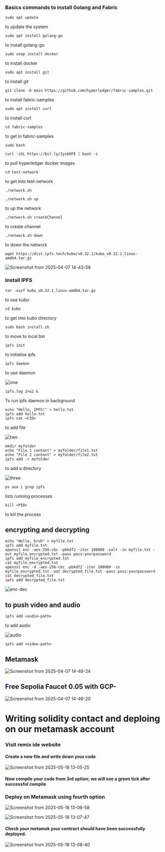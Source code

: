 ### Basics commands to install Golang and Fabric

```
sudo apt update
```
to update the system

```
sudo apt install golang-go
```
to install golang-go

```
sudo snap install docker
```
to install docker

```
sudo apt install git
```
to install git

```
git clone -b main https://github.com/hyperledger/fabric-samples.git
```
to install fabric-samples

```
sudo apt install curl
```
to install curl


```
cd fabric-samples
```
to get in fabric-samples

```
sudo bash
```


```
curl -sSL https://bit.ly/2ysbOFE | bash -s
```
to pull hyperledger docker images


```
cd test-network
```
to get into test-network

```
./network.sh
```
```
./network.sh up
```
to up the network

```
./network.sh createChannel
```
to create channel

```
./network.sh down
```
to down the network

```
wget https://dist.ipfs.tech/kubo/v0.32.1/kubo_v0.32.1_linux-amd64.tar.gz
```

![Screenshot from 2025-04-07 14-43-58](https://github.com/user-attachments/assets/b99efb83-0302-47a0-a23e-12c27ef90749)


### Install IPFS

```
tar -xvzf kubo_v0.32.1_linux-amd64.tar.gz
```
to use kubo
```
cd kubo
```
to get into kubo directory

```
sudo bash install.sh
```
to move to local bin

```
ipfs init
```
to initialise ipfs

```
ipfs daemon
```
to use daemon

![one](https://github.com/user-attachments/assets/28cf8c2c-f1d6-44f3-ade3-37cb24e5b492)


```
ipfs.log 2>&1 &
```
To run ipfs daemon in background

```
echo "Hello, IPFS!" > hello.txt
ipfs add hello.txt
ipfs cat <CID>
```
to add file

![two](https://github.com/user-attachments/assets/a3498732-e133-41c6-a4f2-7b1e21234150)

```
mkdir myfolder
echo "File 1 content" > myfolder/file1.txt
echo "File 2 content" > myfolder/file2.txt
ipfs add -r myfolder
```
to add a directory

![three](https://github.com/user-attachments/assets/4e0d51e5-ae0e-4034-b79d-fe3ac89a0666)


```
ps aux | grep ipfs
```
lists running processes

```
kill <PID>
```
to kill the process

## encrypting and decrypting
```
echo "Hello, bruh" > myfile.txt
ipfs add myfile.txt
openssl enc -aes-256-cbc -pbkdf2 -iter 100000 -salt -in myfile.txt -out myfile_encrypted.txt -pass pass:yourpassword
ipfs add myfile_encrypted.txt
cat myfile_encrypted.txt
openssl enc -d -aes-256-cbc -pbkdf2 -iter 100000 -in myfile_encrypted.txt -out decrypted_file.txt -pass pass:yourpassword
cat decrypted_file.txt
ipfs add decrypted_file.txt
```

![enc-dec](https://github.com/user-attachments/assets/293f1b3a-4ba4-4b35-8f04-d93fb9c9a6f7)


## to push video and audio

```
ipfs add <audio-path>
```
to add audio

![audio](https://github.com/user-attachments/assets/63297200-f2dd-48e0-ae29-a319240ec2d5)


```
ipfs add <video-path>
```
## Metamask

![Screenshot from 2025-04-07 14-48-24](https://github.com/user-attachments/assets/55bf0fd6-bbd2-4ded-bc99-8f79064f0469)


## Free Sepolia Faucet 0.05 with GCP-
![Screenshot from 2025-04-07 14-46-20](https://github.com/user-attachments/assets/3fdcab56-9bfa-4c28-a308-b6c9ef92b843)



# Writing solidity contact and deploing on our metamask account

### Visit remix ide website

#### Create a new file and write down your code

![Screenshot from 2025-05-18 13-05-25](https://github.com/user-attachments/assets/075644d0-d920-41f6-9402-281e4e8f3d39)


#### Now compile your code from 3rd option; we will see a green tick after successful compile

### Deploy on Metamask using fourth option

![Screenshot from 2025-05-18 13-06-58](https://github.com/user-attachments/assets/0a9fc539-1425-4f35-9648-e83c36d7e08d)


![Screenshot from 2025-05-18 13-07-47](https://github.com/user-attachments/assets/37836f1e-1af1-477f-a02d-d8f347d6dc68)


#### Check your metamsk your contract should have been successfully deployed.

![Screenshot from 2025-05-18 13-08-40](https://github.com/user-attachments/assets/427f61ad-e169-418d-909d-9fdcd998fa10)


















